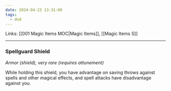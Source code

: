 ```yaml
---
date: 2024-04-23 13:31:09
tags:
  - dnd
---
```

Links: [[001 Magic Items MOC|Magic Items]], [[Magic Items S]]
___
### Spellguard Shield

*Armor (shield), very rare (requires attunement)*

While holding this shield, you have advantage on saving throws against spells and other magical effects, and spell attacks have disadvantage against you.